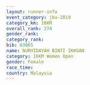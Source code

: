 ```yaml
---
layout: runner-info 
event_category: jbu-2019 
category_km: 16KM  
overall_rank: 274
gender_rank: 
category_rank: 
bib: 63065
name: NURHIDAYAH BINTI IKHSAN
category: 16KM Women Open
gender: Female
race_time: 
country: Malaysia
---
```

